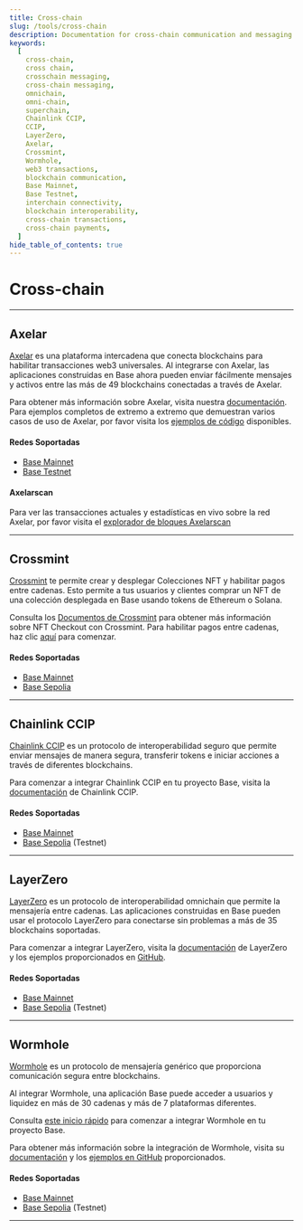 ```yaml
---
title: Cross-chain
slug: /tools/cross-chain
description: Documentation for cross-chain communication and messaging on the Base network. This page covers integrating tools like LayerZero with Base for web3 transactions, cross-chain messaging, and secure blockchain communication.
keywords:
  [
    cross-chain,
    cross chain,
    crosschain messaging,
    cross-chain messaging,
    omnichain,
    omni-chain,
    superchain,
    Chainlink CCIP,
    CCIP,
    LayerZero,
    Axelar,
    Crossmint,
    Wormhole,
    web3 transactions,
    blockchain communication,
    Base Mainnet,
    Base Testnet,
    interchain connectivity,
    blockchain interoperability,
    cross-chain transactions,
    cross-chain payments,
  ]
hide_table_of_contents: true
---
```


# Cross-chain

---

## Axelar

[Axelar](https://axelar.network/) es una plataforma intercadena que conecta blockchains para habilitar transacciones web3 universales. Al integrarse con Axelar, las aplicaciones construidas en Base ahora pueden enviar fácilmente mensajes y activos entre las más de 49 blockchains conectadas a través de Axelar.

Para obtener más información sobre Axelar, visita nuestra [documentación](https://docs.axelar.dev/). Para ejemplos completos de extremo a extremo que demuestran varios casos de uso de Axelar, por favor visita los [ejemplos de código](https://github.com/axelarnetwork/axelar-examples) disponibles.

#### Redes Soportadas

- [Base Mainnet](https://docs.axelar.dev/resources/mainnet)
- [Base Testnet](https://docs.axelar.dev/resources/testnet)

#### Axelarscan

Para ver las transacciones actuales y estadísticas en vivo sobre la red Axelar, por favor visita el [explorador de bloques Axelarscan](https://axelarscan.io/)

---

## Crossmint

[Crossmint](https://crossmint.com/?utm_source=backlinks&utm_medium=docs&utm_campaign=base) te permite crear y desplegar Colecciones NFT y habilitar pagos entre cadenas. Esto permite a tus usuarios y clientes comprar un NFT de una colección desplegada en Base usando tokens de Ethereum o Solana.

Consulta los [Documentos de Crossmint](https://docs.crossmint.com/nft-checkout/introduction/?utm_source=backlinks&utm_medium=docs&utm_campaign=base) para obtener más información sobre NFT Checkout con Crossmint. Para habilitar pagos entre cadenas, haz clic [aquí](https://docs.crossmint.com/nft-checkout/pay-button/select-payment-options/?utm_medium=docs&utm_source=backlinks&utm_campaign=base) para comenzar.

#### Redes Soportadas

- [Base Mainnet](https://www.crossmint.com/products/nft-checkout/?utm_source=backlinks&utm_medium=docs&utm_campaign=base)
- [Base Sepolia](https://www.crossmint.com/products/nft-checkout/?utm_source=backlinks&utm_medium=docs&utm_campaign=base)

---

## Chainlink CCIP

[Chainlink CCIP](https://chain.link/cross-chain) es un protocolo de interoperabilidad seguro que permite enviar mensajes de manera segura, transferir tokens e iniciar acciones a través de diferentes blockchains.

Para comenzar a integrar Chainlink CCIP en tu proyecto Base, visita la [documentación](https://docs.chain.link/ccip) de Chainlink CCIP.

#### Redes Soportadas

- [Base Mainnet](https://docs.chain.link/ccip/supported-networks/v1_0_0/mainnet#base-mainnet)
- [Base Sepolia](https://docs.chain.link/ccip/supported-networks/v1_2_0/testnet) (Testnet)

---

## LayerZero

[LayerZero](https://layerzero.network/) es un protocolo de interoperabilidad omnichain que permite la mensajería entre cadenas. Las aplicaciones construidas en Base pueden usar el protocolo LayerZero para conectarse sin problemas a más de 35 blockchains soportadas.

Para comenzar a integrar LayerZero, visita la [documentación](https://layerzero.gitbook.io/docs/evm-guides/master/how-to-send-a-message) de LayerZero y los ejemplos proporcionados en [GitHub](https://github.com/LayerZero-Labs/solidity-examples).

#### Redes Soportadas

- [Base Mainnet](https://layerzero.gitbook.io/docs/technical-reference/mainnet/supported-chain-ids)
- [Base Sepolia](https://layerzero.gitbook.io/docs/technical-reference/testnet/testnet-addresses#layerzero-endpoints-testnet) (Testnet)

---

## Wormhole

[Wormhole](https://wormhole.com/) es un protocolo de mensajería genérico que proporciona comunicación segura entre blockchains.

Al integrar Wormhole, una aplicación Base puede acceder a usuarios y liquidez en más de 30 cadenas y más de 7 plataformas diferentes.

Consulta [este inicio rápido](https://docs.wormhole.com/wormhole/quick-start/tutorials/hello-wormhole) para comenzar a integrar Wormhole en tu proyecto Base.

Para obtener más información sobre la integración de Wormhole, visita su [documentación](https://docs.wormhole.com/wormhole/) y los [ejemplos en GitHub](https://github.com/wormhole-foundation/wormhole-examples) proporcionados.

#### Redes Soportadas

- [Base Mainnet](https://docs.wormhole.com/wormhole/blockchain-environments/evm#base)
- [Base Sepolia](https://docs.wormhole.com/wormhole/blockchain-environments/evm#base) (Testnet)

---